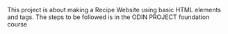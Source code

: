 This project is about making a Recipe Website using basic HTML elements and tags. The steps to be followed is in the ODIN PROJECT foundation course